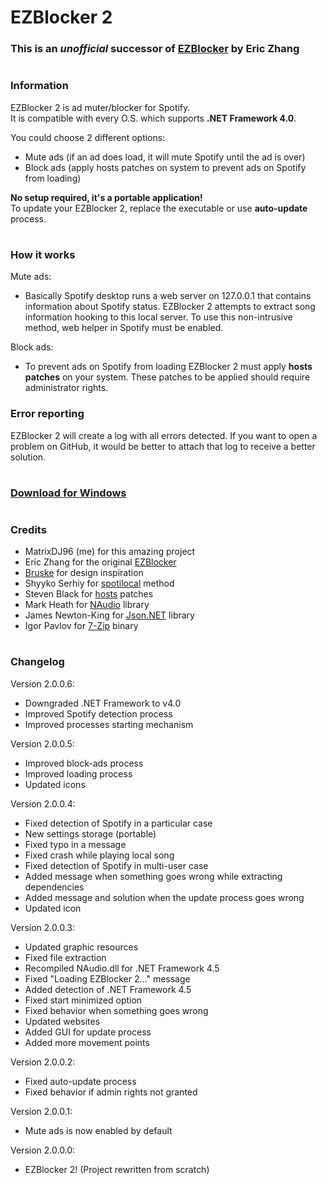 # EZBlocker 2

### This is an <i>unofficial</i> successor of [EZBlocker][1] by Eric Zhang

#

### Information

EZBlocker 2 is ad muter/blocker for Spotify.<br>
It is compatible with every O.S. which supports <b>.NET Framework 4.0</b>.

You could choose 2 different options:
- Mute ads (if an ad does load, it will mute Spotify until the ad is over)
- Block ads (apply hosts patches on system to prevent ads on Spotify from loading)

<b>No setup required, it's a portable application!</b><br>
To update your EZBlocker 2, replace the executable or use <b>auto-update</b> process.<br/>

#

### How it works

Mute ads:
- Basically Spotify desktop runs a web server on 127.0.0.1 that contains information about Spotify status. EZBlocker 2 attempts to extract song information hooking to this local server. To use this non-intrusive method, web helper in Spotify must be enabled.

Block ads:
- To prevent ads on Spotify from loading EZBlocker 2 must apply <b>hosts patches</b> on your system. These patches to be applied should require administrator rights.

### Error reporting

EZBlocker 2 will create a log with all errors detected. If you want to open a problem on GitHub, it would be better to attach that log to receive a better solution.

#

### [Download for Windows][8]

#

### Credits

- MatrixDJ96 (me) for this amazing project
- Eric Zhang for the original [EZBlocker][1]
- [Bruske][2] for design inspiration
- Shyyko Serhiy for [spotilocal][3] method
- Steven Black for [hosts][4] patches
- Mark Heath for [NAudio][5] library
- James Newton-King for [Json.NET][6] library
- Igor Pavlov for [7-Zip][7] binary

#

### Changelog

Version 2.0.0.6:
- Downgraded .NET Framework to v4.0
- Improved Spotify detection process
- Improved processes starting mechanism

Version 2.0.0.5:
- Improved block-ads process
- Improved loading process
- Updated icons

Version 2.0.0.4:
- Fixed detection of Spotify in a particular case
- New settings storage (portable)
- Fixed typo in a message
- Fixed crash while playing local song
- Fixed detection of Spotify in multi-user case
- Added message when something goes wrong while extracting dependencies
- Added message and solution when the update process goes wrong
- Updated icon

Version 2.0.0.3:
- Updated graphic resources
- Fixed file extraction
- Recompiled NAudio.dll for .NET Framework 4.5
- Fixed "Loading EZBlocker 2..." message
- Added detection of .NET Framework 4.5
- Fixed start minimized option
- Fixed behavior when something goes wrong
- Updated websites
- Added GUI for update process
- Added more movement points

Version 2.0.0.2:
- Fixed auto-update process
- Fixed behavior if admin rights not granted

Version 2.0.0.1:
- Mute ads is now enabled by default

Version 2.0.0.0:
- EZBlocker 2! (Project rewritten from scratch)

[1]: https://github.com/Xeroday/Spotify-Ad-Blocker
[2]: https://github.com/Bruske
[3]: https://github.com/ShyykoSerhiy/spotilocal
[4]: https://github.com/FadeMind/hosts.extras
[5]: https://github.com/naudio/NAudio
[6]: https://github.com/JamesNK/Newtonsoft.Json
[7]: http://www.7-zip.org/
[8]: https://github.com/MatrixDJ96/EZBlocker2/releases
